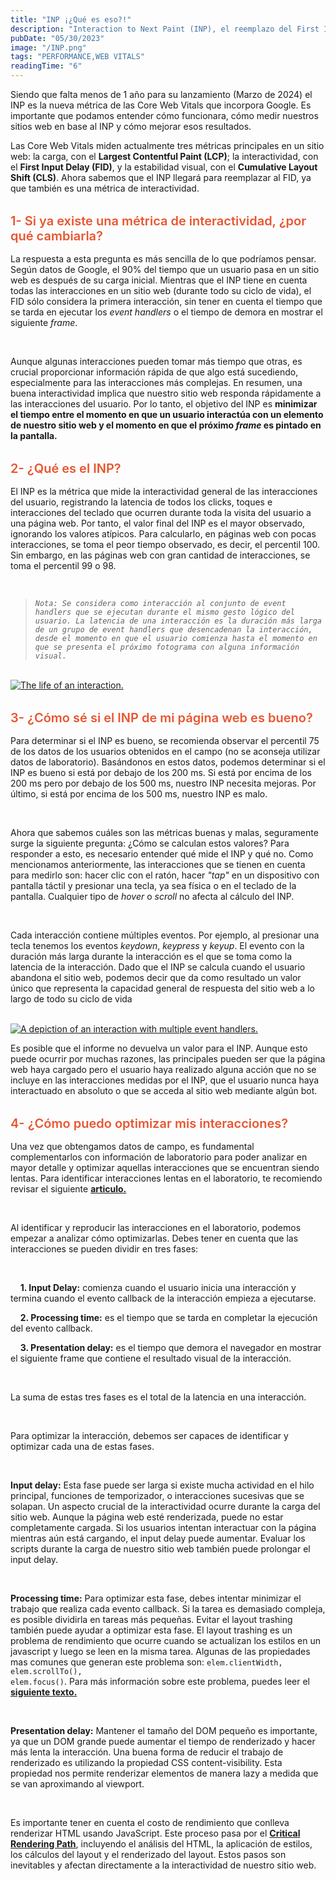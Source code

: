 ```yaml
---
title: "INP ¡¿Qué es eso?!"
description: "Interaction to Next Paint (INP), el reemplazo del First Input Delay (FID)."
pubDate: "05/30/2023"
image: "/INP.png"
tags: "PERFORMANCE,WEB VITALS"
readingTime: "6"
---
```


Siendo que falta menos de 1 año para su lanzamiento (Marzo de 2024) el INP es la
nueva métrica de las Core Web Vitals que incorpora Google. Es importante que
podamos entender cómo funcionara, cómo medir nuestros sitios web en base al INP
y cómo mejorar esos resultados.

Las Core Web Vitals miden actualmente tres métricas principales en un sitio web:
la carga, con el **Largest Contentful Paint (LCP)**; la interactividad, con el
**First Input Delay (FID)**, y la estabilidad visual, con el **Cumulative Layout
Shift (CLS)**. Ahora sabemos que el INP llegará para reemplazar al FID, ya que
también es una métrica de interactividad.

<p style="color:#e9552f;margin-top:32px;margin-bottom:16px;font-size:20px;font-weight:600">
1- Si ya existe una métrica de interactividad, ¿por qué cambiarla?
</p>

La respuesta a esta pregunta es más sencilla de lo que podríamos pensar. Según
datos de Google, el 90% del tiempo que un usuario pasa en un sitio web es
después de su carga inicial. Mientras que el INP tiene en cuenta todas las
interacciones en un sitio web (durante todo su ciclo de vida), el FID sólo
considera la primera interacción, sin tener en cuenta el tiempo que se tarda en
ejecutar los _event handlers_ o el tiempo de demora en mostrar el siguiente
_frame_.

<br/>

Aunque algunas interacciones pueden tomar más tiempo que otras, es crucial
proporcionar información rápida de que algo está sucediendo, especialmente para
las interacciones más complejas. En resumen, una buena interactividad implica
que nuestro sitio web responda rápidamente a las interacciones del usuario. Por
lo tanto, el objetivo del INP es **minimizar el tiempo entre el momento en que
un usuario interactúa con un elemento de nuestro sitio web y el momento en que
el próximo _frame_ es pintado en la pantalla.**

<p style="color:#e9552f;margin-top:32px;margin-bottom:16px;font-size:20px;font-weight:600">
2- ¿Qué es el INP?
</p>

El INP es la métrica que mide la interactividad general de las interacciones del
usuario, registrando la latencia de todos los clicks, toques e interacciones del
teclado que ocurren durante toda la visita del usuario a una página web. Por
tanto, el valor final del INP es el mayor observado, ignorando los valores
atípicos. Para calcularlo, en páginas web con pocas interacciones, se toma el
peor tiempo observado, es decir, el percentil 100. Sin embargo, en las páginas
web con gran cantidad de interacciones, se toma el percentil 99 o 98.

<br/>

> _`Nota: Se considera como interacción al conjunto de event handlers que se ejecutan durante el mismo gesto lógico del usuario. La latencia de una interacción es la duración más larga de un grupo de event handlers que desencadenan la interacción, desde el momento en que el usuario comienza hasta el momento en que se presenta el próximo fotograma con alguna información visual.`_

<br/>

<a href="/blog/inp.png" alt="The life of an interaction." target="_blank">
<img src="/blog/inp.png" alt="The life of an interaction." />
</a>

<br/>

<p style="color:#e9552f;margin-top:32px;margin-bottom:16px;font-size:20px;font-weight:600">
3- ¿Cómo sé si el INP de mi página web es bueno?
</p>

Para determinar si el INP es bueno, se recomienda observar el percentil 75 de
los datos de los usuarios obtenidos en el campo (no se aconseja utilizar datos
de laboratorio). Basándonos en estos datos, podemos determinar si el INP es
bueno si está por debajo de los 200 ms. Si está por encima de los 200 ms pero
por debajo de los 500 ms, nuestro INP necesita mejoras. Por último, si está por
encima de los 500 ms, nuestro INP es malo.

<br/>

Ahora que sabemos cuáles son las métricas buenas y malas, seguramente surge la
siguiente pregunta: ¿Cómo se calculan estos valores? Para responder a esto, es
necesario entender qué mide el INP y qué no. Como mencionamos anteriormente, las
interacciones que se tienen en cuenta para medirlo son: hacer clic con el ratón,
hacer _"tap"_ en un dispositivo con pantalla táctil y presionar una tecla, ya
sea física o en el teclado de la pantalla. Cualquier tipo de _hover_ o _scroll_
no afecta al cálculo del INP.

<br/>

Cada interacción contiene múltiples eventos. Por ejemplo, al presionar una tecla
tenemos los eventos _keydown_, _keypress_ y _keyup_. El evento con la duración
más larga durante la interacción es el que se toma como la latencia de la
interacción. Dado que el INP se calcula cuando el usuario abandona el sitio web,
podemos decir que da como resultado un valor único que representa la capacidad
general de respuesta del sitio web a lo largo de todo su ciclo de vida

<br/>

<a href="/blog/multiple-interactions.png" alt="A depiction of an interaction with multiple event handlers." target="_blank">
<img src="/blog/multiple-interactions.png" alt="A depiction of an interaction with multiple event handlers." />
</a>

<br/>

Es posible que el informe no devuelva un valor para el INP. Aunque esto puede
ocurrir por muchas razones, las principales pueden ser que la página web haya
cargado pero el usuario haya realizado alguna acción que no se incluye en las
interacciones medidas por el INP, que el usuario nunca haya interactuado en
absoluto o que se acceda al sitio web mediante algún bot.

<p style="color:#e9552f;margin-top:32px;margin-bottom:16px;font-size:20px;font-weight:600">
4- ¿Cómo puedo optimizar mis interacciones?
</p>

Una vez que obtengamos datos de campo, es fundamental complementarlos con
información de laboratorio para poder analizar en mayor detalle y optimizar
aquellas interacciones que se encuentran siendo lentas. Para identificar
interacciones lentas en el laboratorio, te recomiendo revisar el siguiente
<a style="text-decoration:underline" href="https://web.dev/diagnose-slow-interactions-in-the-lab/" target="_blank">
**articulo.**</a>

<br/>

Al identificar y reproducir las interacciones en el laboratorio, podemos empezar
a analizar cómo optimizarlas. Debes tener en cuenta que las interacciones se
pueden dividir en tres fases:

<br/>

&nbsp; &nbsp; **1. Input Delay:** comienza cuando el usuario inicia una
interacción y termina cuando el evento callback de la interacción empieza a
ejecutarse.

&nbsp; &nbsp; **2. Processing time:** es el tiempo que se tarda en completar la
ejecución del evento callback.

&nbsp; &nbsp; **3. Presentation delay:** es el tiempo que demora el navegador en
mostrar el siguiente frame que contiene el resultado visual de la interacción.

<br/>

La suma de estas tres fases es el total de la latencia en una interacción.

<br/>

Para optimizar la interacción, debemos ser capaces de identificar y optimizar
cada una de estas fases.

<br/>

**Input delay:** Esta fase puede ser larga si existe mucha actividad en el hilo
principal, funciones de temporizador, o interacciones sucesivas que se solapan.
Un aspecto crucial de la interactividad ocurre durante la carga del sitio web.
Aunque la página web esté renderizada, puede no estar completamente cargada. Si
los usuarios intentan interactuar con la página mientras aún está cargando, el
input delay puede aumentar. Evaluar los scripts durante la carga de nuestro
sitio web también puede prolongar el input delay.

<br/>

**Processing time:** Para optimizar esta fase, debes intentar minimizar el
trabajo que realiza cada evento callback. Si la tarea es demasiado compleja, es
posible dividirla en tareas más pequeñas. Evitar el layout trashing también
puede ayudar a optimizar esta fase. El layout trashing es un problema de
rendimiento que ocurre cuando se actualizan los estilos en un javascript y luego
se leen en la misma tarea. Algunas de las propiedades mas comunes que generan
este problema son:
<code>elem.clientWidth, elem.scrollTo(), elem.focus()</code>. Para más
información sobre este problema, puedes leer el
<a style="text-decoration:underline" href="https://gist.github.com/paulirish/5d52fb081b3570c81e3a" target="_blank">
**siguiente texto.**</a>

<br/>

**Presentation delay:** Mantener el tamaño del DOM pequeño es importante, ya que
un DOM grande puede aumentar el tiempo de renderizado y hacer más lenta la
interacción. Una buena forma de reducir el trabajo de renderizado es utilizando
la propiedad CSS content-visibility. Esta propiedad nos permite renderizar
elementos de manera lazy a medida que se van aproximando al viewport.

<br/>

Es importante tener en cuenta el costo de rendimiento que conlleva renderizar
HTML usando JavaScript. Este proceso pasa por el
<a style="text-decoration:underline" href="https://dev.to/coderedjack/critical-rendering-path-web-performance-23ij" target="_blank">
**Critical Rendering Path**</a>, incluyendo el análisis del HTML, la aplicación
de estilos, los cálculos del layout y el renderizado del layout. Estos pasos son
inevitables y afectan directamente a la interactividad de nuestro sitio web.

